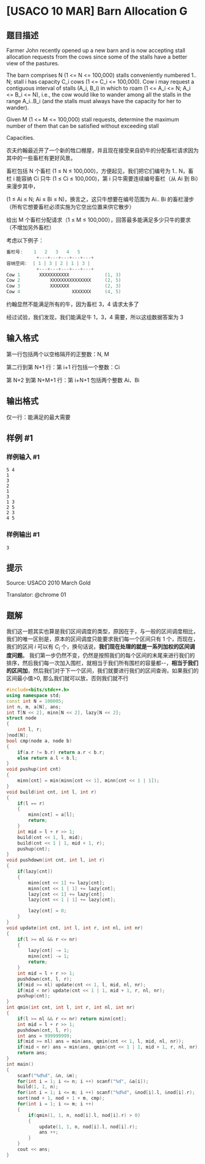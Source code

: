 # [USACO 10 MAR] Barn Allocation G

## 题目描述

Farmer John recently opened up a new barn and is now accepting stall allocation requests from the cows since some of the stalls have a better view of the pastures.

The barn comprises N (1 <= N <= 100,000) stalls conveniently numbered 1.. N; stall i has capacity C\_i cows (1 <= C\_i <= 100,000). Cow i may request a contiguous interval of stalls (A\_i, B\_i) in which to roam (1 <= A\_i <= N; A\_i <= B\_i <= N), i.e., the cow would like to wander among all the stalls in the range A\_i..B\_i (and the stalls must always have the capacity for her to wander).

Given M (1 <= M <= 100,000) stall requests, determine the maximum number of them that can be satisfied without exceeding stall

Capacities.

 
农夫约翰最近开了一个新的牲口棚屋，并且现在接受来自奶牛的分配畜栏请求因为其中的一些畜栏有更好风景。

畜栏包括 N 个畜栏 (1 ≤ N ≤ 100,000)，方便起见，我们把它们编号为 1.. N，畜栏 i 能容纳 Ci 只牛 (1 ≤ Ci ≤ 100,000)，第 i 只牛需要连续编号畜栏（从 Ai 到 Bi）来漫步其中，

(1 ≤ Ai ≤ N; Ai ≤ Bi ≤ N)，换言之，这只牛想要在编号范围为 Ai.. Bi 的畜栏漫步（所有它想要畜栏必须实施为它空出位置来供它散步）

给出 M 个畜栏分配请求（1 ≤ M ≤ 100,000），回答最多能满足多少只牛的要求（不增加另外畜栏）

考虑以下例子：

```cpp
畜栏号:    1   2   3   4   5
           +---+---+---+---+---+
容纳空间:  | 1 | 3 | 2 | 1 | 3 |  
           +---+---+---+---+---+
Cow 1       XXXXXXXXXXX             (1, 3)
Cow 2           XXXXXXXXXXXXXXX     (2, 5)
Cow 3           XXXXXXX             (2, 3)
Cow 4                   XXXXXXX     (4, 5)
```
约翰显然不能满足所有的牛，因为畜栏 3，4 请求太多了

经过试验，我们发现，我们能满足牛 1，3，4 需要，所以这组数据答案为 3

## 输入格式

第一行包括两个以空格隔开的正整数：N, M

第二行到第 N+1 行：第 i+1 行包括一个整数：Ci

第 N+2 到第 N+M+1 行：第 i+N+1 包括两个整数 Ai、Bi

## 输出格式

仅一行：能满足的最大需要

## 样例 #1

### 样例输入 #1

```
5 4
1
3
2
1
3
1 3
2 5
2 3
4 5
```

### 样例输出 #1

```
3
```

## 提示

Source: USACO 2010 March Gold

Translator: @chrome 01

## 题解
我们这一题其实也算是我们区间调度的类型，原因在于，与一般的区间调度相比，我们的唯一区别是，原本的区间调度只能要求我们每一个区间只有 1 个，而现在，我们的区间 $i$ 可以有 $C_{i}$ 个，换句话说，**我们现在处理的就是一系列加权的区间调度问题**。
我们第一步仍然不变，仍然是按照我们的每个区间的末尾来进行我们的排序，然后我们每一次加入围栏，就相当于我们所有围栏的容量都--，**相当于我们的区间加**，然后我们对于下一个区间，我们就要进行我们的区间查询，如果我们的区间最小值>0, 那么我们就可以放，否则我们就不行
```cpp
#include<bits/stdc++.h>
using namespace std;
const int N = 100005;
int n, m, a[N], ans;
int T[N << 2], minn[N << 2], lazy[N << 2];
struct node
{
	int l, r;
}nod[N];
bool cmp(node a, node b)
{
	if(a.r != b.r) return a.r < b.r;
	else return a.l < b.l;
}
void pushup(int cnt)
{
	minn[cnt] = min(minn[cnt << 1], minn[cnt << 1 | 1]);
}
void build(int cnt, int l, int r)
{
	if(l == r)
	{
		minn[cnt] = a[l];
		return;
	}
	int mid = l + r >> 1;
	build(cnt << 1, l, mid);
	build(cnt << 1 | 1, mid + 1, r);
	pushup(cnt);
}
void pushdown(int cnt, int l, int r)
{
	if(lazy[cnt])
	{
		minn[cnt << 1] += lazy[cnt];
		minn[cnt << 1 | 1] += lazy[cnt];
		lazy[cnt << 1] += lazy[cnt];
		lazy[cnt << 1 | 1] += lazy[cnt];

		lazy[cnt] = 0;
	}
}
void update(int cnt, int l, int r, int nl, int nr)
{
	if(l >= nl && r <= nr)
	{
		lazy[cnt] -= 1;
		minn[cnt] -= 1;
		return;
	}
	int mid = l + r >> 1;
	pushdown(cnt, l, r);
	if(mid >= nl) update(cnt << 1, l, mid, nl, nr);
	if(mid < nr) update(cnt << 1 | 1, mid + 1, r, nl, nr);
	pushup(cnt);
}
int qmin(int cnt, int l, int r, int nl, int nr)
{
	if(l >= nl && r <= nr) return minn[cnt];
	int mid = l + r >> 1;
	pushdown(cnt, l, r);
	int ans = 999999999;
	if(mid >= nl) ans = min(ans, qmin(cnt << 1, l, mid, nl, nr));
	if(mid < nr) ans = min(ans, qmin(cnt << 1 | 1, mid + 1, r, nl, nr));
	return ans;
}
int main()
{
	scanf("%d%d", &n, &m);
	for(int i = 1; i <= n; i ++) scanf("%d", &a[i]);
	build(1, 1, n);
	for(int i = 1; i <= m; i ++) scanf("%d%d", &nod[i].l, &nod[i].r);
	sort(nod + 1, nod + 1 + m, cmp);
	for(int i = 1; i <= m; i ++)
	{
		if(qmin(1, 1, n, nod[i].l, nod[i].r) > 0)
		{
			update(1, 1, n, nod[i].l, nod[i].r);
			ans ++;
		}
	}
	cout << ans;
}
```